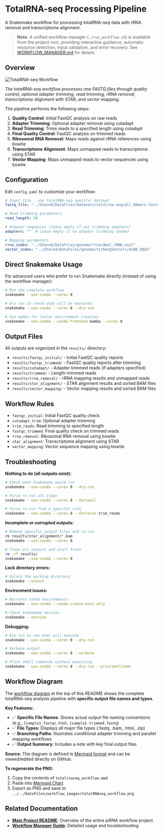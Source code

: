 # TotalRNA-seq Processing Pipeline

A Snakemake workflow for processing totalRNA-seq data with rRNA removal and transcriptome alignment.

> **Note**: A unified workflow manager (`./run_workflow.sh`) is available from the project root, providing interactive guidance, automatic resource detection, input validation, and error recovery. See [WORKFLOW_MANAGER.md](../WORKFLOW_MANAGER.md) for details.

## Overview

![TotalRNA-seq Workflow](../Shared/DataFiles/workflow_images/totalRNAseq_workflow.png)

*The totalRNA-seq workflow processes raw FASTQ files through quality control, optional adapter trimming, read trimming, rRNA removal, transcriptome alignment with STAR, and vector mapping.*

The pipeline performs the following steps:
1. **Quality Control**: Initial FastQC analysis on raw reads
2. **Adapter Trimming**: Optional adapter removal using cutadapt
3. **Read Trimming**: Trims reads to a specified length using cutadapt
4. **Final Quality Control**: FastQC analysis on trimmed reads
5. **Ribosomal RNA Removal**: Maps reads against rRNA references using bowtie
6. **Transcriptome Alignment**: Maps unmapped reads to transcriptome using STAR
7. **Vector Mapping**: Maps unmapped reads to vector sequences using bowtie

## Configuration

Edit `config.yaml` to customize your workflow:

```yaml
# Input file - use totalRNA-seq specific dataset
fastq_file: "../Shared/DataFiles/datasets/totalrna-seq/all.50mers.fastq"

# Read trimming parameters
read_length: 50

# Adapter sequences (leave empty if not trimming adapters)
adapters: ""  # Leave empty if no adapter trimming needed

# Mapping parameters
rrna_index: "../Shared/DataFiles/genome/rrna/dmel_rRNA_unit"
vector_index: "../Shared/DataFiles/genome/YichengVectors/42AB_UBIG"
```

## Direct Snakemake Usage

For advanced users who prefer to run Snakemake directly (instead of using the workflow manager):

```bash
# Run the complete workflow
snakemake --use-conda --cores 8

# Dry run to check what will be executed
snakemake --use-conda --cores 8 --dry-run

# Use mamba for faster environment creation
snakemake --use-conda --conda-frontend mamba --cores 8
```

## Output Files

All outputs are organized in the `results/` directory:

- `results/fastqc_initial/` - Initial FastQC quality reports
- `results/fastqc_trimmed/` - FastQC quality reports after trimming
- `results/cutadapt/` - Adapter-trimmed reads (if adapters specified)
- `results/trimmed/` - Length-trimmed reads
- `results/rrna_removal/` - rRNA mapping results and unmapped reads
- `results/star_alignment/` - STAR alignment results and sorted BAM files
- `results/vector_mapping/` - Vector mapping results and sorted BAM files

## Workflow Rules

- `fastqc_initial`: Initial FastQC quality check
- `cutadapt_trim`: Optional adapter trimming
- `trim_reads`: Read trimming to specified length
- `fastqc_trimmed`: Final quality check on trimmed reads
- `rrna_removal`: Ribosomal RNA removal using bowtie
- `star_alignment`: Transcriptome alignment using STAR
- `vector_mapping`: Vector sequence mapping using bowtie

## Troubleshooting

**Nothing to do (all outputs exist):**
```bash
# Check what Snakemake would run
snakemake --use-conda --cores 8 --dry-run

# Force re-run all steps
snakemake --use-conda --cores 8 --forceall

# Force re-run from a specific rule
snakemake --use-conda --cores 8 --forcerun trim_reads
```

**Incomplete or corrupted outputs:**
```bash
# Remove specific output files and re-run
rm results/star_alignment/*.bam
snakemake --use-conda --cores 8

# Clean all outputs and start fresh
rm -rf results/
snakemake --use-conda --cores 8
```

**Lock directory errors:**
```bash
# Unlock the working directory
snakemake --unlock
```

**Environment issues:**
```bash
# Recreate conda environments
snakemake --use-conda --conda-create-envs-only

# Check Snakemake version
snakemake --version
```

**Debugging:**
```bash
# Dry run to see what will execute
snakemake --use-conda --cores 8 --dry-run

# Verbose output
snakemake --use-conda --cores 8 --verbose

# Print shell commands without executing
snakemake --use-conda --cores 8 --dry-run --printshellcmds
```

## Workflow Diagram

The [workflow diagram](../Shared/DataFiles/workflow_images/totalRNAseq_workflow.png) at the top of this README shows the complete totalRNA-seq analysis pipeline with **specific output file names and types**.

**Key Features:**
- ✅ **Specific File Names**: Shows actual output file naming conventions (e.g., `{sample}_fastqc.html`, `{sample}.trimmed.fastq`)
- ✅ **File Types**: Displays all major file types (.fastq, .bam, .html, .zip)
- ✅ **Branching Paths**: Illustrates conditional adapter trimming and parallel mapping workflows
- ✅ **Output Summary**: Includes a note with key final output files

**Source:** The diagram is defined in [Mermaid format](../Shared/Scripts/mermaid/totalrnaseq_workflow.mmd) and can be viewed/edited directly on GitHub.

**To regenerate the PNG:**
1. Copy the contents of `totalrnaseq_workflow.mmd`
2. Paste into [Mermaid Chart](https://www.mermaidchart.com/)
3. Export as PNG and save to `../../DataFiles/workflow_images/totalRNAseq_workflow.png`

## Related Documentation

- **[Main Project README](../README.md)**: Overview of the entire piRNA workflow project
- **[Workflow Manager Guide](../WORKFLOW_MANAGER.md)**: Detailed usage and troubleshooting

